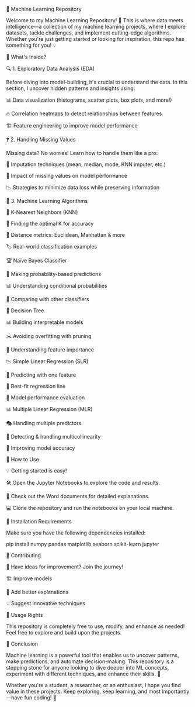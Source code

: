 🚀 Machine Learning Repository

Welcome to my Machine Learning Repository! 🎯 This is where data meets intelligence—a collection of my machine learning projects, where I explore datasets, tackle challenges, and implement cutting-edge algorithms. Whether you're just getting started or looking for inspiration, this repo has something for you! 💡

📌 What's Inside?

🔍 1. Exploratory Data Analysis (EDA)

Before diving into model-building, it's crucial to understand the data. In this section, I uncover hidden patterns and insights using:

📊 Data visualization (histograms, scatter plots, box plots, and more!)

🔥 Correlation heatmaps to detect relationships between features

🏗️ Feature engineering to improve model performance

❓ 2. Handling Missing Values

Missing data? No worries! Learn how to handle them like a pro:

🔄 Imputation techniques (mean, median, mode, KNN imputer, etc.)

🧐 Impact of missing values on model performance

📉 Strategies to minimize data loss while preserving information

🤖 3. Machine Learning Algorithms

🎯 K-Nearest Neighbors (KNN)

📌 Finding the optimal K for accuracy

📏 Distance metrics: Euclidean, Manhattan & more

🏷️ Real-world classification examples

🏆 Naïve Bayes Classifier

🎲 Making probability-based predictions

📊 Understanding conditional probabilities

🤔 Comparing with other classifiers

🌳 Decision Tree

📊 Building interpretable models

✂️ Avoiding overfitting with pruning

🧐 Understanding feature importance

📉 Simple Linear Regression (SLR)

🔢 Predicting with one feature

📏 Best-fit regression line

🏅 Model performance evaluation

📊 Multiple Linear Regression (MLR)

🎭 Handling multiple predictors

🚨 Detecting & handling multicollinearity

🎯 Improving model accuracy

🎯 How to Use

💡 Getting started is easy!

🛠️ Open the Jupyter Notebooks to explore the code and results.

📄 Check out the Word documents for detailed explanations.

💻 Clone the repository and run the notebooks on your local machine.

🔧 Installation Requirements

Make sure you have the following dependencies installed:

pip install numpy pandas matplotlib seaborn scikit-learn jupyter

🤝 Contributing

🚀 Have ideas for improvement? Join the journey!

🏗️ Improve models

📝 Add better explanations

💡 Suggest innovative techniques

📜 Usage Rights

This repository is completely free to use, modify, and enhance as needed! Feel free to explore and build upon the projects.

🌟 Conclusion

Machine learning is a powerful tool that enables us to uncover patterns, make predictions, and automate decision-making. This repository is a stepping stone for anyone looking to dive deeper into ML concepts, experiment with different techniques, and enhance their skills. 🚀

Whether you're a student, a researcher, or an enthusiast, I hope you find value in these projects. Keep exploring, keep learning, and most importantly—have fun coding! 🎉


 
